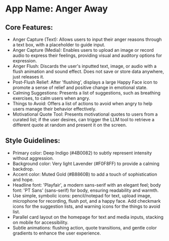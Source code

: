 # **App Name**: Anger Away

## Core Features:

- Anger Capture (Text): Allows users to input their anger reasons through a text box, with a placeholder to guide input.
- Anger Capture (Media): Enables users to upload an image or record audio to express their feelings, providing visual and auditory options for expression.
- Anger Flush: Discards the user's inputted text, image, or audio with a flush animation and sound effect. Does not save or store data anywhere, just releases it.
- Post-Flush Relief: After 'flushing', displays a large Happy Face icon to promote a sense of relief and positive change in emotional state.
- Calming Suggestions: Presents a list of suggestions, such as breathing exercises, to calm users when angry.
- Things to Avoid: Offers a list of actions to avoid when angry to help users manage their behavior effectively.
- Motivational Quote Tool: Presents motivational quotes to users from a curated list; if the user desires, can trigger the LLM tool to retrieve a different quote at random and present it on the screen.

## Style Guidelines:

- Primary color: Deep Indigo (#4B0082) to subtly represent intensity without aggression.
- Background color: Very light Lavender (#F0F8FF) to provide a calming backdrop.
- Accent color: Muted Gold (#B8860B) to add a touch of sophistication and hope.
- Headline font: 'Playfair', a modern sans-serif with an elegant feel; body font: 'PT Sans' (sans-serif) for body, ensuring readability and warmth.
- Use simple, symbolic icons: pencil/notepad for text, upload image, microphone for recording, flush pot, and a happy face. Add checkmark icons for the suggestion lists, and warning icons for the things to avoid list.
- Parallel card layout on the homepage for text and media inputs, stacking on mobile for accessibility.
- Subtle animations: flushing action, quote transitions, and gentle color gradients to enhance the user experience.